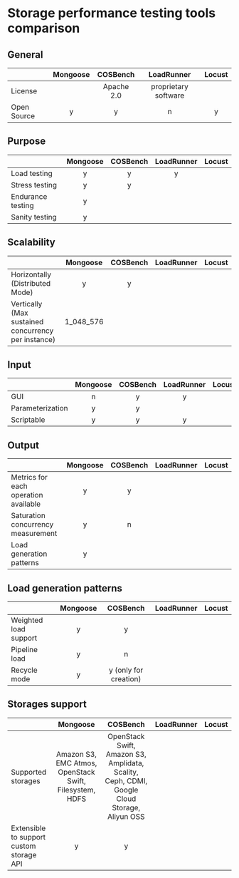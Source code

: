 # Storage performance testing tools comparison

## General
|                   | Mongoose  | COSBench | LoadRunner         | Locust |
| ---               | :---:     | :---:    | :---:              | :---:  |
| License           |           |Apache 2.0|proprietary software|        |
| Open Source       | y         |  y       |      n             |    y   |

## Purpose
|                   | Mongoose  | COSBench | LoadRunner | Locust |
| ---               | :---:     | :---:    | :---:      | :---:  |
| Load testing      |     y     |    y     |     y      |        |
| Stress testing    |     y     |    y     |            |        |
| Endurance testing |     y     |          |            |        |
| Sanity testing    |     y     |          |            |        |

## Scalability
|                                                    | Mongoose  | COSBench | LoadRunner | Locust |
| ---                                                | :---:     | :---:    | :---:      | :---:  |
| Horizontally (Distributed Mode)                    |     y     |     y    |            |        |
| Vertically (Max sustained concurrency per instance)|1_048_576  |          |            |        |

## Input
|                  | Mongoose  | COSBench | LoadRunner | Locust |
| ---              | :---:     | :---:    | :---:      | :---:  |
| GUI              |      n    |     y    |    y       |        |
| Parameterization |      y    |     y    |            |        |
| Scriptable       |     y     |    y     |     y      |        |

## Output
|                                      | Mongoose  | COSBench | LoadRunner | Locust |
| ---                                  | :---:     | :---:    | :---:      | :---:  |
| Metrics for each operation available |     y     |     y    |            |        |
| Saturation concurrency measurement   |     y     |     n    |            |        |
| Load generation patterns             |     y     |          |            |        |

## Load generation patterns
|                       | Mongoose  | COSBench | LoadRunner | Locust |
| ---                   | :---:     | :---:    | :---:      | :---:  |
| Weighted load support |      y    |   y      |            |        |
| Pipeline load         |      y    |   n      |            |        |
| Recycle mode          |      y    |y (only for creation)|            |        |

## Storages support
|                                          | Mongoose  | COSBench | LoadRunner | Locust |
| ---                                      | :---:     | :---:    | :---:      | :---:  |
| Supported storages                       |Amazon S3, EMC Atmos, OpenStack Swift, Filesystem, HDFS|OpenStack Swift, Amazon S3, Amplidata, Scality, Ceph, CDMI, Google Cloud Storage, Aliyun OSS|            |        |
| Extensible to support custom storage API |    y      |    y     |            |        |
